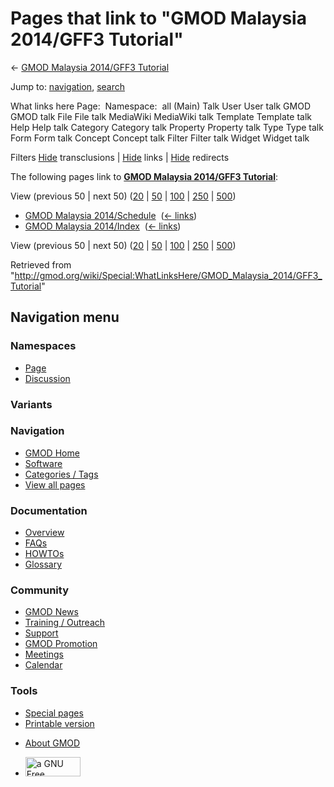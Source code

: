 <div id="mw-page-base" class="noprint">

</div>

<div id="mw-head-base" class="noprint">

</div>

<div id="content" class="mw-body" role="main">

<span id="top"></span>

<div id="mw-js-message" style="display:none;">

</div>



# <span dir="auto">Pages that link to "GMOD Malaysia 2014/GFF3 Tutorial"</span>

<div id="bodyContent">

<div id="contentSub">

← [GMOD Malaysia 2014/GFF3
Tutorial](/wiki/GMOD_Malaysia_2014/GFF3_Tutorial "GMOD Malaysia 2014/GFF3 Tutorial")

</div>

<div id="jump-to-nav" class="mw-jump">

Jump to: [navigation](#mw-navigation), [search](#p-search)

</div>

<div id="mw-content-text">

What links here Page:  Namespace:  all (Main) Talk User User talk GMOD
GMOD talk File File talk MediaWiki MediaWiki talk Template Template talk
Help Help talk Category Category talk Property Property talk Type Type
talk Form Form talk Concept Concept talk Filter Filter talk Widget
Widget talk

Filters
[Hide](/mediawiki/index.php?title=Special:WhatLinksHere/GMOD_Malaysia_2014/GFF3_Tutorial&hidetrans=1 "Special:WhatLinksHere/GMOD Malaysia 2014/GFF3 Tutorial")
transclusions \|
[Hide](/mediawiki/index.php?title=Special:WhatLinksHere/GMOD_Malaysia_2014/GFF3_Tutorial&hidelinks=1 "Special:WhatLinksHere/GMOD Malaysia 2014/GFF3 Tutorial")
links \|
[Hide](/mediawiki/index.php?title=Special:WhatLinksHere/GMOD_Malaysia_2014/GFF3_Tutorial&hideredirs=1 "Special:WhatLinksHere/GMOD Malaysia 2014/GFF3 Tutorial")
redirects

The following pages link to **[GMOD Malaysia 2014/GFF3
Tutorial](/wiki/GMOD_Malaysia_2014/GFF3_Tutorial "GMOD Malaysia 2014/GFF3 Tutorial")**:

View (previous 50 \| next 50)
([20](/mediawiki/index.php?title=Special:WhatLinksHere/GMOD_Malaysia_2014/GFF3_Tutorial&limit=20 "Special:WhatLinksHere/GMOD Malaysia 2014/GFF3 Tutorial")
\|
[50](/mediawiki/index.php?title=Special:WhatLinksHere/GMOD_Malaysia_2014/GFF3_Tutorial&limit=50 "Special:WhatLinksHere/GMOD Malaysia 2014/GFF3 Tutorial")
\|
[100](/mediawiki/index.php?title=Special:WhatLinksHere/GMOD_Malaysia_2014/GFF3_Tutorial&limit=100 "Special:WhatLinksHere/GMOD Malaysia 2014/GFF3 Tutorial")
\|
[250](/mediawiki/index.php?title=Special:WhatLinksHere/GMOD_Malaysia_2014/GFF3_Tutorial&limit=250 "Special:WhatLinksHere/GMOD Malaysia 2014/GFF3 Tutorial")
\|
[500](/mediawiki/index.php?title=Special:WhatLinksHere/GMOD_Malaysia_2014/GFF3_Tutorial&limit=500 "Special:WhatLinksHere/GMOD Malaysia 2014/GFF3 Tutorial"))

- [GMOD Malaysia
  2014/Schedule](/wiki/GMOD_Malaysia_2014/Schedule "GMOD Malaysia 2014/Schedule")
  ‎ <span class="mw-whatlinkshere-tools">([←
  links](/mediawiki/index.php?title=Special:WhatLinksHere&target=GMOD+Malaysia+2014%2FSchedule "Special:WhatLinksHere"))</span>
- [GMOD Malaysia
  2014/Index](/wiki/GMOD_Malaysia_2014/Index "GMOD Malaysia 2014/Index")
  ‎ <span class="mw-whatlinkshere-tools">([←
  links](/mediawiki/index.php?title=Special:WhatLinksHere&target=GMOD+Malaysia+2014%2FIndex "Special:WhatLinksHere"))</span>

View (previous 50 \| next 50)
([20](/mediawiki/index.php?title=Special:WhatLinksHere/GMOD_Malaysia_2014/GFF3_Tutorial&limit=20 "Special:WhatLinksHere/GMOD Malaysia 2014/GFF3 Tutorial")
\|
[50](/mediawiki/index.php?title=Special:WhatLinksHere/GMOD_Malaysia_2014/GFF3_Tutorial&limit=50 "Special:WhatLinksHere/GMOD Malaysia 2014/GFF3 Tutorial")
\|
[100](/mediawiki/index.php?title=Special:WhatLinksHere/GMOD_Malaysia_2014/GFF3_Tutorial&limit=100 "Special:WhatLinksHere/GMOD Malaysia 2014/GFF3 Tutorial")
\|
[250](/mediawiki/index.php?title=Special:WhatLinksHere/GMOD_Malaysia_2014/GFF3_Tutorial&limit=250 "Special:WhatLinksHere/GMOD Malaysia 2014/GFF3 Tutorial")
\|
[500](/mediawiki/index.php?title=Special:WhatLinksHere/GMOD_Malaysia_2014/GFF3_Tutorial&limit=500 "Special:WhatLinksHere/GMOD Malaysia 2014/GFF3 Tutorial"))

</div>

<div class="printfooter">

Retrieved from
"<http://gmod.org/wiki/Special:WhatLinksHere/GMOD_Malaysia_2014/GFF3_Tutorial>"

</div>

<div id="catlinks" class="catlinks catlinks-allhidden">

</div>

<div class="visualClear">

</div>

</div>

</div>

<div id="mw-navigation">

## Navigation menu

<div id="mw-head">



<div id="left-navigation">

<div id="p-namespaces" class="vectorTabs" role="navigation"
aria-labelledby="p-namespaces-label">

### Namespaces

- <span id="ca-nstab-main"><a href="/wiki/GMOD_Malaysia_2014/GFF3_Tutorial" accesskey="c"
  title="View the content page [c]">Page</a></span>
- <span id="ca-talk"><a
  href="/mediawiki/index.php?title=Talk:GMOD_Malaysia_2014/GFF3_Tutorial&amp;action=edit&amp;redlink=1"
  accesskey="t"
  title="Discussion about the content page [t]">Discussion</a></span>

</div>

<div id="p-variants" class="vectorMenu emptyPortlet" role="navigation"
aria-labelledby="p-variants-label">

### 

### Variants[](#)

<div class="menu">

</div>

</div>

</div>

<div id="right-navigation">





</div>



</div>

</div>

</div>

<div id="mw-panel">

<div id="p-logo" role="banner">

<a href="/wiki/Main_Page"
style="background-image: url(http://gmod.org/images/GMOD-cogs.png);"
title="Visit the main page"></a>

</div>

<div id="p-Navigation" class="portal" role="navigation"
aria-labelledby="p-Navigation-label">

### Navigation

<div class="body">

- <span id="n-GMOD-Home">[GMOD Home](/wiki/Main_Page)</span>
- <span id="n-Software">[Software](/wiki/GMOD_Components)</span>
- <span id="n-Categories-.2F-Tags">[Categories /
  Tags](/wiki/Categories)</span>
- <span id="n-View-all-pages">[View all
  pages](/wiki/Special:AllPages)</span>

</div>

</div>

<div id="p-Documentation" class="portal" role="navigation"
aria-labelledby="p-Documentation-label">

### Documentation

<div class="body">

- <span id="n-Overview">[Overview](/wiki/Overview)</span>
- <span id="n-FAQs">[FAQs](/wiki/Category:FAQ)</span>
- <span id="n-HOWTOs">[HOWTOs](/wiki/Category:HOWTO)</span>
- <span id="n-Glossary">[Glossary](/wiki/Glossary)</span>

</div>

</div>

<div id="p-Community" class="portal" role="navigation"
aria-labelledby="p-Community-label">

### Community

<div class="body">

- <span id="n-GMOD-News">[GMOD News](/wiki/GMOD_News)</span>
- <span id="n-Training-.2F-Outreach">[Training /
  Outreach](/wiki/Training_and_Outreach)</span>
- <span id="n-Support">[Support](/wiki/Support)</span>
- <span id="n-GMOD-Promotion">[GMOD
  Promotion](/wiki/GMOD_Promotion)</span>
- <span id="n-Meetings">[Meetings](/wiki/Meetings)</span>
- <span id="n-Calendar">[Calendar](/wiki/Calendar)</span>

</div>

</div>

<div id="p-tb" class="portal" role="navigation"
aria-labelledby="p-tb-label">

### Tools

<div class="body">

- <span id="t-specialpages"><a href="/wiki/Special:SpecialPages" accesskey="q"
  title="A list of all special pages [q]">Special pages</a></span>
- <span id="t-print"><a
  href="/mediawiki/index.php?title=Special:WhatLinksHere/GMOD_Malaysia_2014/GFF3_Tutorial&amp;printable=yes"
  rel="alternate" accesskey="p"
  title="Printable version of this page [p]">Printable version</a></span>

</div>

</div>

</div>

</div>

<div id="footer" role="contentinfo">

- <span id="footer-places-about">[About
  GMOD](/wiki/GMOD:About "GMOD:About")</span>

<!-- -->

- <span id="footer-copyrightico">[<img src="http://www.gnu.org/graphics/gfdl-logo-small.png" width="88"
  height="31" alt="a GNU Free Documentation License" />](http://www.gnu.org/licenses/fdl-1.3.html)</span>




</div>
